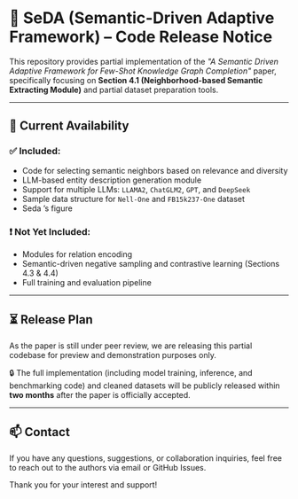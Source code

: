 # 📘 SeDA (Semantic-Driven Adaptive Framework) – Code Release Notice

This repository provides partial implementation of the *"A Semantic Driven Adaptive Framework for Few-Shot Knowledge Graph Completion"* paper, specifically focusing on **Section 4.1 (Neighborhood-based Semantic Extracting Module)** and partial dataset preparation tools.

---

## 📌 Current Availability

### ✅ Included:
- Code for selecting semantic neighbors based on relevance and diversity
- LLM-based entity description generation module
- Support for multiple LLMs: `LLAMA2`, `ChatGLM2`, `GPT`, and `DeepSeek`
- Sample data structure for `Nell-One` and `FB15k237-One` dataset
- Seda ’s figure

### ❗ Not Yet Included:
- Modules for relation encoding 
- Semantic-driven negative sampling and contrastive learning (Sections 4.3 & 4.4)
- Full training and evaluation pipeline

---

## ⏳ Release Plan

As the paper is still under peer review, we are releasing this partial codebase for preview and demonstration purposes only.

🔒 The full implementation (including model training, inference, and benchmarking code) and cleaned datasets will be publicly released within **two months** after the paper is officially accepted.

---

## 📫 Contact

If you have any questions, suggestions, or collaboration inquiries, feel free to reach out to the authors via email or GitHub Issues.

Thank you for your interest and support!
